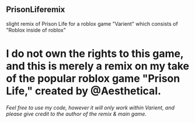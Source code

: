 ## PrisonLiferemix
slight remix of Prison Life for a roblox game "Varient" which consists of "Roblox inside of roblox"

# I do not own the rights to this game, and this is merely a remix on my take of the popular roblox game "Prison Life," created by @Aesthetical.
###### Feel free to use my code, however it will only work within Varient, and please give credit to the author of the remix & main game.
